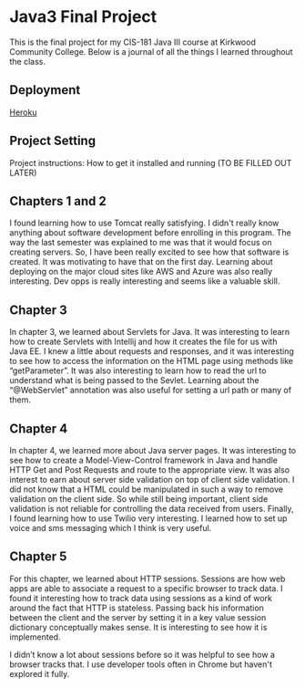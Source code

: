 # Java3 Final Project
This is the final project for my CIS-181 Java III course at Kirkwood Community College. Below is a journal of all the things I learned throughout the class.

## Deployment
[Heroku](https://damp-harbor-69671.herokuapp.com/)

## Project Setting
Project instructions: How to get it installed and running (TO BE FILLED OUT LATER)

## Chapters 1 and 2
I found learning how to use Tomcat really satisfying. I didn't really know anything about software development before enrolling in this program. The way the last semester was explained to me was that it would focus on creating servers. So, I have been really excited to see how that software is created. It was motivating to have that on the first day. Learning about deploying on the major cloud sites like AWS and Azure was also really interesting. Dev opps is really interesting and seems like a valuable skill.

## Chapter 3

In chapter 3, we learned about Servlets for Java. It was interesting to learn how to create Servlets with Intellij and how it creates the file for us with Java EE. I knew a little about requests and responses, and it was interesting to see how to access the information on the HTML page using methods like “getParameter”. It was also interesting to learn how to read the url to understand what is being passed to the Sevlet. Learning about the “@WebServlet” annotation was also useful for setting a url path or many of them.

## Chapter 4
In chapter 4, we learned more about Java server pages. It was interesting to see how to create a Model-View-Control framework in Java and handle HTTP Get and Post Requests and route to the appropriate view.
It was also interest to earn about server side validation on top of client side validation. I did not know that a HTML could be manipulated in such a way to remove validation on the client side. So while still being important, client side validation is not reliable for controlling the data received from users.
Finally, I found learning how to use Twilio very interesting. I learned how to set up voice and sms messaging which I think is very useful.

## Chapter 5
For this chapter, we learned about HTTP sessions. Sessions are how web apps are able to associate a request to a specific browser to track data. I found it interesting how to track data using sessions as a kind of work around the fact that HTTP is stateless. Passing back his information between the client and the server by setting it in a key value session dictionary conceptually makes sense. It is interesting to see how it is implemented.

I didn’t know a lot about sessions before so it was helpful to see how a browser tracks that. I use developer tools often in Chrome but haven't explored it fully. 




